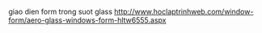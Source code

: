 giao dien form trong suot glass
http://www.hoclaptrinhweb.com/window-form/aero-glass-windows-form-hltw6555.aspx